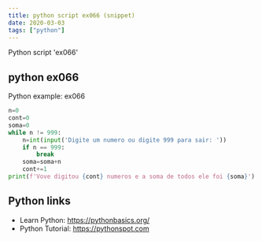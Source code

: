 ```yaml
---
title: python script ex066 (snippet)
date: 2020-03-03
tags: ["python"]
---
```

Python script 'ex066'


## python ex066

Python example: ex066

```python
n=0
cont=0
soma=0
while n != 999:
    n=int(input('Digite um numero ou digite 999 para sair: '))
    if n == 999:
        break
    soma=soma+n
    cont+=1
print(f'Vove digitou {cont} numeros e a soma de todos ele foi {soma}')


```

## Python links

- Learn Python: https://pythonbasics.org/
- Python Tutorial: https://pythonspot.com
